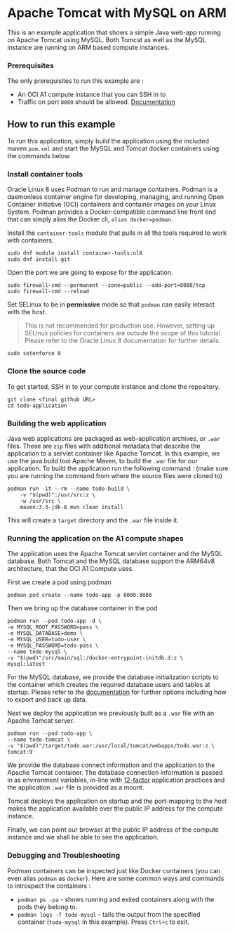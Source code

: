 # Apache Tomcat with MySQL on ARM

This is an example application that shows a simple Java web-app running on Apache Tomcat using MySQL. Both Tomcat as well as the MySQL instance are running on ARM based compute instances.  

### Prerequisites

The only prerequisites to run this example are :
- An OCI A1 compute instance that you can SSH in to
- Traffic on port `8080` should be allowed. [Documentation]()
  
## How to run this example

To run this application, simply build the application using the included maven `pom.xml` and start the MySQL and Tomcat docker containers using the commands below. 

### Install container tools

Oracle Linux 8 uses Podman to run and manage containers. Podman is a daemonless container engine for developing, managing, and running Open Container Initiative (OCI) containers and container images on your Linux System. Podman provides a Docker-compatible command line front end that can simply alias the Docker cli, `alias docker=podman`.

Install the `container-tools` module that pulls in all the tools required to work with containers.

```
sudo dnf module install container-tools:ol8
sudo dnf install git
```

Open the port we are going to expose for the application.

```
sudo firewall-cmd --permanent --zone=public --add-port=8080/tcp
sudo firewall-cmd --reload
```

Set SELinux to be in **permissive** mode so that `podman` can easily interact with the host. 
> This is not recommended for production use. However, setting up SELinux policies for containers are outside the scope of this tutorial. Please refer to the Oracle Linux 8  documentation for further details.
```
sudo setenforce 0
```

### Clone the source code

To get started, SSH in to your compute instance and clone the repository. 

```
git clone <final github URL>
cd todo-application
```



### Building the web application

Java web applications are packaged as web-application archives, or `.war` files. These are `zip` files with additional metadata that describe the application to a servlet container like Apache Tomcat. In this example, we use the java build tool Apache Maven, to build the `.war` file for our application.  To build the application run the following command :
(make sure you are running the command from where the source files were cloned to)
```
podman run -it --rm --name todo-build \
    -v "$(pwd)":/usr/src:z \
    -w /usr/src \
    maven:3.3-jdk-8 mvn clean install
```
This will create a `target` directory and the `.war` file inside it. 

### Running the application on the A1 compute shapes

The application uses the Apache Tomcat servlet container and the MySQL database. Both Tomcat and the MySQL database support the ARM64v8 architecture, that the OCI A1 Compute uses.

First we create a pod using podman
```
podman pod create --name todo-app -p 8080:8080
```

Then we bring up the database container in the pod

```
podman run --pod todo-app -d \
-e MYSQL_ROOT_PASSWORD=pass \
-e MYSQL_DATABASE=demo \
-e MYSQL_USER=todo-user \
-e MYSQL_PASSWORD=todo-pass \
--name todo-mysql \
-v "$(pwd)"/src/main/sql:/docker-entrypoint-initdb.d:z \
mysql:latest
```

For the MySQL database, we provide the database initialization scripts to the container which creates the required database users and tables at startup. Please refer to the [documentation](https://hub.docker.com/_/mysql) for further options including how to export and back up data. 

Next we deploy the application we previously built as a `.war` file with an Apache Tomcat server. 
```
podman run --pod todo-app \
--name todo-tomcat \
-v "$(pwd)"/target/todo.war:/usr/local/tomcat/webapps/todo.war:z \
tomcat:9
```

We provide the database connect information and the application to the Apache Tomcat container. The database connection information is passed in as environment variables, in-line with [12-factor](https://www.12factor.net/) application practices and the application `.war` file is provided as a mount. 

Tomcat deploys the application on startup and the port-mapping to the host makes the application available over the public IP address for the compute instance.

Finally, we can point our browser at the public IP address of the compute instance and we shall be able to see the application. 

### Debugging and Troubleshooting

Podman containers can be inspected just like Docker containers (you can even alias `podman` as `docker`). Here are some common ways and commands to introspect the containers :

- `podman ps -pa` - shows running and exited containers along with the pods they  belong to. 
- `podman logs -f todo-mysql` - tails the output from the specified container (`todo-mysql` in this example). Press `Ctrl+c` to exit.